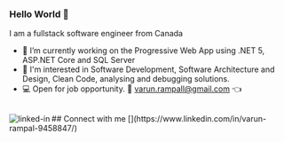 ### Hello World 👋
I am a fullstack software engineer from Canada
- 🔭 I’m currently working on the Progressive Web App using .NET 5, ASP.NET Core and SQL Server
- 🤔 I'm interested in Software Development, Software Architecture and Design, Clean Code, analysing and debugging solutions.
- 💻 Open for job opportunity. 📧 varun.rampall@gmail.com 👈
<br>
## Connect with me
[<img align="left" alt="linked-in" src="https://img.shields.io/badge/linkedin-%230077B5.svg?&style=for-the-badge&logo=linkedin&logoColor=white" />](https://www.linkedin.com/in/varun-rampal-9458847/)
<br>
<br>
